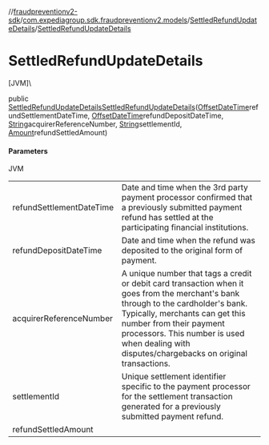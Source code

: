 //[fraudpreventionv2-sdk](../../../index.md)/[com.expediagroup.sdk.fraudpreventionv2.models](../index.md)/[SettledRefundUpdateDetails](index.md)/[SettledRefundUpdateDetails](-settled-refund-update-details.md)

# SettledRefundUpdateDetails

[JVM]\

public [SettledRefundUpdateDetails](index.md)[SettledRefundUpdateDetails](-settled-refund-update-details.md)([OffsetDateTime](https://docs.oracle.com/javase/8/docs/api/java/time/OffsetDateTime.html)refundSettlementDateTime, [OffsetDateTime](https://docs.oracle.com/javase/8/docs/api/java/time/OffsetDateTime.html)refundDepositDateTime, [String](https://docs.oracle.com/javase/8/docs/api/java/lang/String.html)acquirerReferenceNumber, [String](https://docs.oracle.com/javase/8/docs/api/java/lang/String.html)settlementId, [Amount](../-amount/index.md)refundSettledAmount)

#### Parameters

JVM

| | |
|---|---|
| refundSettlementDateTime | Date and time when the 3rd party payment processor confirmed that a previously submitted payment refund has settled at the participating financial institutions. |
| refundDepositDateTime | Date and time when the refund was deposited to the original form of payment. |
| acquirerReferenceNumber | A unique number that tags a credit or debit card transaction when it goes from the merchant's bank through to the cardholder's bank. Typically, merchants can get this number from their payment processors. This number is used when dealing with disputes/chargebacks on original transactions. |
| settlementId | Unique settlement identifier specific to the payment processor for the settlement transaction generated for a previously submitted payment refund. |
| refundSettledAmount |
